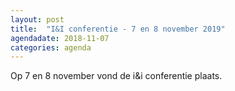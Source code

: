 ```yaml
---
layout: post
title:  "I&I conferentie - 7 en 8 november 2019"
agendadate: 2018-11-07
categories: agenda
---
```


Op 7 en 8 november vond de i&i conferentie plaats.
